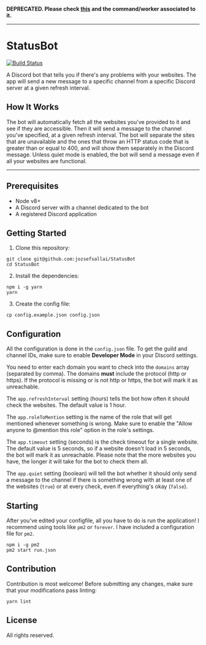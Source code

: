 **DEPRECATED. Please check [this](https://github.com/jozsefsallai/thimble-bot-custom-directives/blob/master/lib/StatusTracker.js) and the command/worker associated to it.**

---

# StatusBot

[![Build Status](https://travis-ci.org/jozsefsallai/StatusBot.svg?branch=master)](https://travis-ci.org/jozsefsallai/StatusBot)

A Discord bot that tells you if there's any problems with your websites. The app will send a new message to a specific channel from a specific Discord server at a given refresh interval.

## How It Works

The bot will automatically fetch all the websites you've provided to it and see if they are accessible. Then it will send a message to the channel you've specified, at a given refresh interval. The bot will separate the sites that are unavailable and the ones that throw an HTTP status code that is greater than or equal to 400, and will show them separately in the Discord message. Unless quiet mode is enabled, the bot will send a message even if all your websites are functional.

---

## Prerequisites
 * Node v8+
 * A Discord server with a channel dedicated to the bot
 * A registered Discord application

## Getting Started

1. Clone this repository:
```
git clone git@github.com:jozsefsallai/StatusBot
cd StatusBot
```

2. Install the dependencies:
```
npm i -g yarn
yarn
```

3. Create the config file:
```
cp config.example.json config.json
```

## Configuration

All the configuration is done in the `config.json` file. To get the guild and channel IDs, make sure to enable **Developer Mode** in your Discord settings. 

You need to enter each domain you want to check into the `domains` array (separated by comma). The domains **must** include the protocol (http or https). If the protocol is missing or is not http or https, the bot will mark it as unreachable.

The `app.refreshInterval` setting (hours) tells the bot how often it should check the websites. The default value is 1 hour.

The `app.roleToMention` setting is the name of the role that will get mentioned whenever something is wrong. Make sure to enable the "Allow anyone to @mention this role" option in the role's settings.

The `app.timeout` setting (seconds) is the check timeout for a single website. The default value is 5 seconds, so if a website doesn't load in 5 seconds, the bot will mark it as unreachable. Please note that the more websites you have, the longer it will take for the bot to check them all.

The `app.quiet` setting (boolean) will tell the bot whether it should only send a message to the channel if there is something wrong with at least one of the websites (`true`) or at every check, even if everything's okay (`false`).

## Starting

After you've edited your configfile, all you have to do is run the application! I recommend using tools like `pm2` or `forever`. I have included a configuration file for `pm2`.

```
npm i -g pm2
pm2 start run.json
```

## Contribution

Contribution is most welcome! Before submitting any changes, make sure that your modifications pass linting:

```
yarn lint
```

## License

All rights reserved.
